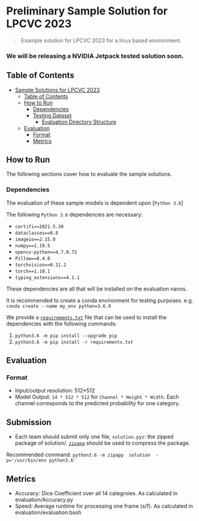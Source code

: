 # Preliminary Sample Solution for LPCVC 2023

> Example solution for LPCVC 2023 for a linux based environment.
### We will be releasing a NVIDIA Jetpack tested solution soon.

## Table of Contents

- [Sample Solutions for LPCVC 2023](#sample-solutions-for-lpcvc-2023)
  - [Table of Contents](#table-of-contents)
  - [How to Run](#how-to-run)
    - [Dependencies](#dependencies)
    - [Testing Dataset](#testing-dataset)
      - [Evaluation Directory Structure](#evaluation-directory-structure)
  - [Evaluation](#evaluation)
    - [Format](#format)
    - [Metrics](#metrics)

## How to Run

The following sections cover how to evaluate the sample solutions.

### Dependencies

The evaluation of these sample models is dependent upon
[`Python 3.6`]

The following `Python 3.6` dependencies are necessary:

- `certifi==2021.5.30`
- `dataclasses==0.8`
- `imageio==2.15.0`
- `numpy==1.19.5`
- `opencv-python==4.7.0.72`
- `Pillow==8.4.0`
- `torchvision==0.11.2`
- `torch==1.10.1`
- `typing_extensions==4.1.1`

These dependencies are all that will be installed on the evaluation nanos.

It is recommended to create a conda environment for testing purposes. e.g. `conda create --name my_env python=3.6.9`

We provide a [`requirements.txt`](requirements.txt) file that can be used to
install the dependencies with the following commands:

1. `python3.6 -m pip install --upgrade pip`
1. `python3.6 -m pip install -r requirements.txt`

## Evaluation

### Format

- Input/output resolution: 512\*512
- Model Output: `14 * 512 * 512` for `Channel * Height * Width`. Each channel
  corresponds to the predicted probability for one category.

## Submission
- Each team should submit only one file, `solution.pyz`: the zipped package of solution/. [`zipapp`](https://docs.python.org/3/library/zipapp.html) should be used to compress the package.

Recommended command: `python3.6 -m zipapp  solution  -p='/usr/bin/env python3.6'`

## Metrics
- Accuracy: Dice Coefficient over all 14 categroies. As calculated in evaluation/Accuracy.py
- Speed: Average runtime for processing one frame (s/f). As calculated in evaluation/evaluation.bash

